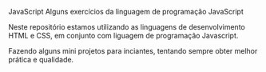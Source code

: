 JavaScript
Alguns exercícios da linguagem de programação JavaScript

Neste repositório estamos utilizando as linguagens de desenvolvimento HTML e CSS, em conjunto com liguagem de programação Javascript.

Fazendo alguns mini projetos para inciantes, tentando sempre obter melhor prática e qualidade.
